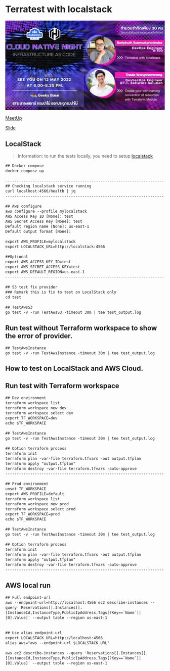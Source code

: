 # Terratest with localstack
![meetup](images/meetup.jpeg)

[MeetUp](https://www.meetup.com/bangkok-hashicorp-user-group/events/285735427/)

[Slide](https://docs.google.com/presentation/d/1K9RgCwA0Iegxz46gXw6trHoT8402jZTRKYw6WQUuR9k/edit?usp=sharing)
## LocalStack

> Information: to run the tests locally, you need to setup [localstack](https://docs.localstack.cloud/get-started/)

```
## Docker compose
docker-compose up

----------------------------------------------------------------------
## Checking localstack service running
curl localhost:4566/health | jq
----------------------------------------------------------------------

## Aws configure
aws configure --profile mylocalstack                                                        
AWS Access Key ID [None]: test
AWS Secret Access Key [None]: test
Default region name [None]: us-east-1
Default output format [None]:

export AWS_PROFILE=mylocalstack
export LOCALSTACK_URL=http://localstack:4566

##Optional
export AWS_ACCESS_KEY_ID=test
export AWS_SECRET_ACCESS_KEY=test
export AWS_DEFAULT_REGION=us-east-1
----------------------------------------------------------------------

## S3 test fix provider
### Remark this is fix to test on LocalStack only
cd test

## TestAwsS3
go test -v -run TestAwsS3 -timeout 30m | tee test_output.log

```
## Run test without Terraform workspace to show the error of provider.
```
## TestAwsInstance
go test -v -run TestAwsInstance -timeout 30m | tee test_output.log

```
## How to test on LocalStack and AWS Cloud.
## Run test with Terraform workspace
```
## Dev environment
terraform workspace list
terraform workspace new dev
terraform workspace select dev
export TF_WORKSPACE=dev
echo $TF_WORKSPACE

## TestAwsInstance
go test -v -run TestAwsInstance -timeout 30m | tee test_output.log

## Option terraform process
terraform init
terraform plan -var-file terraform.tfvars -out output.tfplan
terraform apply "output.tfplan"
terraform destroy -var-file terraform.tfvars -auto-approve
----------------------------------------------------------------------

## Prod environment
unset TF_WORKSPACE
export AWS_PROFILE=default
terraform workspace list
terraform workspace new prod
terraform workspace select prod
export TF_WORKSPACE=prod
echo $TF_WORKSPACE

## TestAwsInstance
go test -v -run TestAwsInstance -timeout 30m | tee test_output.log

## Option terraform process
terraform init
terraform plan -var-file terraform.tfvars -out output.tfplan
terraform apply "output.tfplan"
terraform destroy -var-file terraform.tfvars -auto-approve
----------------------------------------------------------------------
```
## AWS local run
```
## Full endpoint-url
aws --endpoint-url=http://localhost:4566 ec2 describe-instances --query 'Reservations[].Instances[].[InstanceId,InstanceType,PublicIpAddress,Tags[?Key==`Name`]| [0].Value]' --output table --region us-east-1


## Use alias endpoint-url
export LOCALSTACK_URL=http://localhost:4566
alias aws="aws --endpoint-url $LOCALSTACK_URL"

aws ec2 describe-instances --query 'Reservations[].Instances[].[InstanceId,InstanceType,PublicIpAddress,Tags[?Key==`Name`]| [0].Value]' --output table --region us-east-1
                                              
```